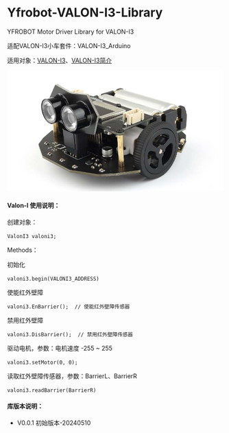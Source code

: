 # Yfrobot-VALON-I3-Library
YFROBOT Motor Driver Library for VALON-I3

适配VALON-I3小车套件：VALON-I3_Arduino

适用对象：[VALON-I3](https://item.taobao.com/item.htm?id=622871845399)、[VALON-I3简介](http://www.yfrobot.com.cn/wiki/index.php?title=Arduino_Valon-I3)


![](./assets/YF_VALONI3.jpg)


#### Valon-I 使用说明：

创建对象：

`ValonI3 valoni3;`

Methods：

初始化

`valoni3.begin(VALONI3_ADDRESS) `

使能红外壁障

`valoni3.EnBarrier();  // 使能红外壁障传感器`

禁用红外壁障

`valoni3.DisBarrier();  // 禁用红外壁障传感器`


驱动电机，参数：电机速度 -255 ~ 255

`valoni3.setMotor(0, 0);`

读取红外壁障传感器，参数：BarrierL、BarrierR

`valoni3.readBarrier(BarrierR)`


#### 库版本说明：

*  V0.0.1 初始版本-20240510